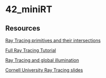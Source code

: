 # 42_miniRT

## Resources

[Ray Tracing primitives and their intersections](https://hugi.scene.org/online/hugi24/coding%20graphics%20chris%20dragan%20raytracing%20shapes.htm)

[Full Ray Tracing Tutorial](https://raytracing.github.io/books/RayTracingInOneWeekend.html)

[Ray Tracing and global illumination](https://digitalcommons.unf.edu/cgi/viewcontent.cgi?article=1100&context=ojii_volumes)

[Cornell University Ray Tracing slides](https://digitalcommons.unf.edu/cgi/viewcontent.cgi?article=1100&context=ojii_volumes)



